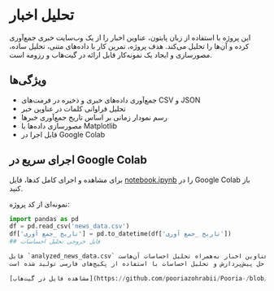 # تحلیل اخبار

این پروژه با استفاده از زبان پایتون، عناوین اخبار را از یک وب‌سایت خبری جمع‌آوری کرده و آن‌ها را تحلیل می‌کند. هدف پروژه، تمرین کار با داده‌های متنی، تحلیل ساده، مصورسازی و ایجاد یک نمونه‌کار قابل ارائه در گیت‌هاب و رزومه است.

## ویژگی‌ها

- جمع‌آوری داده‌های خبری و ذخیره در فرمت‌های CSV و JSON
- تحلیل فراوانی کلمات در عناوین خبر
- رسم نمودار زمانی بر اساس تاریخ جمع‌آوری خبرها
- مصورسازی داده‌ها با Matplotlib
- قابل اجرا در Google Colab

## اجرای سریع در Google Colab

برای مشاهده و اجرای کامل کدها، فایل [notebook.ipynb](https://github.com/pooriazohrabii/Pooria-/blob/main/notebook.ipynb) را در Google Colab باز کنید.

نمونه‌ای از کد پروژه:

```python
import pandas as pd
df = pd.read_csv('news_data.csv')
df['تاریخ _جمع آوری'] = pd.to_datetime(df['تاریخ _جمع آوری'])
## فایل خروجی تحلیل احساسات

فایل `analyzed_news_data.csv` شامل عناوین اخبار به‌همراه تحلیل احساسات آن‌هاست.  
این فایل پس از اجرای مراحل پیش‌پردازش و تحلیل احساسات با استفاده از پکیج‌های فارسی تولید شده است.

[مشاهده فایل در گیت‌هاب](https://github.com/pooriazohrabii/Pooria-/blob/main/analyzed_news_data.csv)
